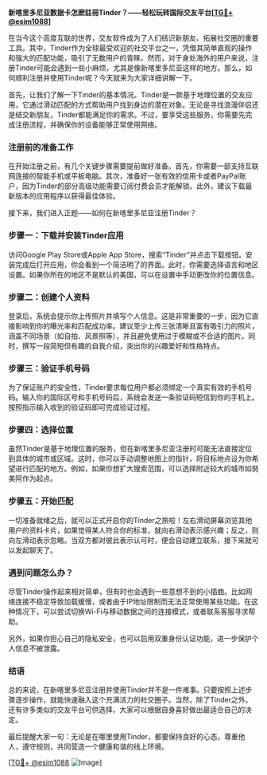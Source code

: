 **新喀里多尼亚数据卡怎麽註冊Tinder？——轻松玩转国际交友平台[[TG💪+ @esim1088](https://t.me/s/esim1088)]**

在当今这个高度互联的世界，交友软件成为了人们结识新朋友、拓展社交圈的重要工具。其中，Tinder作为全球最受欢迎的社交平台之一，凭借其简单直观的操作和强大的匹配功能，吸引了无数用户的青睐。然而，对于身处海外的用户来说，注册Tinder可能会遇到一些小麻烦，尤其是像新喀里多尼亚这样的地方。那么，如何顺利注册并使用Tinder呢？今天就来为大家详细讲解一下。

首先，让我们了解一下Tinder的基本情况。Tinder是一款基于地理位置的交友应用，它通过滑动匹配的方式帮助用户找到身边的潜在对象。无论是寻找浪漫伴侣还是结交新朋友，Tinder都能满足你的需求。不过，要享受这些服务，你需要先完成注册流程，并确保你的设备能够正常使用网络。

### 注册前的准备工作

在开始注册之前，有几个关键步骤需要提前做好准备。首先，你需要一部支持互联网连接的智能手机或平板电脑。其次，准备好一张有效的信用卡或者PayPal账户，因为Tinder的部分高级功能需要订阅付费会员才能解锁。此外，建议下载最新版本的应用程序以获得最佳体验。

接下来，我们进入正题——如何在新喀里多尼亚注册Tinder？

### 步骤一：下载并安装Tinder应用

访问Google Play Store或Apple App Store，搜索“Tinder”并点击下载按钮。安装完成后打开应用，你会看到一个简洁明了的界面。此时，你需要选择语言和地区设置。如果你所在的地区不是默认的美国，可以在设置中手动更改你的位置信息。

### 步骤二：创建个人资料

登录后，系统会提示你上传照片并填写个人信息。这是非常重要的一步，因为它直接影响到你的曝光率和匹配成功率。建议至少上传三张清晰且富有吸引力的照片，涵盖不同场景（如自拍、风景照等），并且避免使用过于模糊或不合适的图片。同时，撰写一段简短但有趣的自我介绍，突出你的兴趣爱好和性格特点。

### 步骤三：验证手机号码

为了保证账户的安全性，Tinder要求每位用户都必须绑定一个真实有效的手机号码。输入你的国际区号和手机号码后，系统会发送一条验证码短信到你的手机上。按照指示输入收到的验证码即可完成验证过程。

### 步骤四：选择位置

虽然Tinder是基于地理位置的服务，但在新喀里多尼亚注册时可能无法直接定位到具体的城市或区域。这时，你可以手动调整地图上的指针，将目标地点设为你希望进行匹配的地方。例如，如果你想扩大搜索范围，可以选择附近较大的城市如努美阿作为起点。

### 步骤五：开始匹配

一切准备就绪之后，就可以正式开启你的Tinder之旅啦！左右滑动屏幕浏览其他用户的资料卡片，如果觉得某人符合你的标准，就向右滑动表示感兴趣；反之，则向左滑动表示忽略。当双方都对彼此表示认可时，便会自动建立联系，接下来就可以发起聊天了。

### 遇到问题怎么办？

尽管Tinder操作起来相对简单，但有时也会遇到一些意想不到的小插曲。比如网络连接不稳定导致加载缓慢，或者由于IP地址限制而无法正常使用某些功能。在这种情况下，可以尝试切换Wi-Fi与移动数据之间的连接模式，或者联系客服寻求帮助。

另外，如果你担心自己的隐私安全，也可以启用双重身份认证功能，进一步保护个人信息不被泄露。

### 结语

总的来说，在新喀里多尼亚注册并使用Tinder并不是一件难事。只要按照上述步骤逐步操作，就能快速融入这个充满活力的社交圈子。当然，除了Tinder之外，还有许多类似的交友平台可供选择，大家可以根据自身喜好做出最适合自己的决定。

最后提醒大家一句：无论是在哪里使用Tinder，都要保持良好的心态，尊重他人，遵守规则，共同营造一个健康和谐的线上环境。

[[TG💪+ @esim1088](https://t.me/s/esim1088) ![Image](https://i.postimg.cc/4NQfJmqS/Snipaste-2025-05-13-00-14-12.png)]